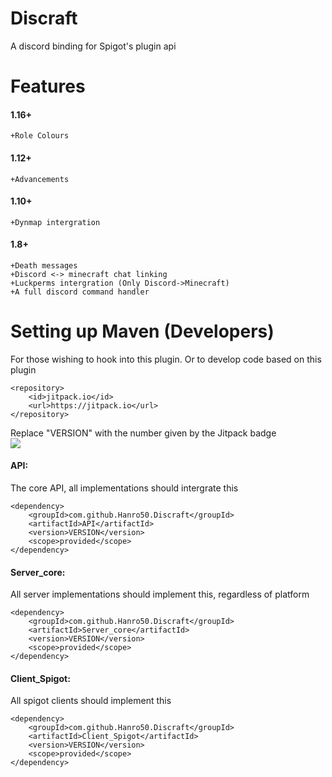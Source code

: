 

# Discraft
A discord binding for Spigot's plugin api

# Features 
#### 1.16+ 	
```+Role Colours```
#### 1.12+ 	
```+Advancements```
#### 1.10+
```+Dynmap intergration```
#### 1.8+ 	
```
+Death messages 
+Discord <-> minecraft chat linking 
+Luckperms intergration (Only Discord->Minecraft)
+A full discord command handler
```


# Setting up Maven (Developers)
For those wishing to hook into this plugin. Or to develop code based on this plugin
```
<repository>
	<id>jitpack.io</id>
	<url>https://jitpack.io</url>
</repository>
```
Replace "VERSION" with the number given by the Jitpack badge</br>
[![](https://jitpack.io/v/Hanro50/Discraft.svg)](https://jitpack.io/#Hanro50/Discraft)
#### API:
The core API, all implementations should intergrate this
```
<dependency>
	<groupId>com.github.Hanro50.Discraft</groupId>
	<artifactId>API</artifactId>
	<version>VERSION</version>
	<scope>provided</scope>
</dependency>
```
#### Server_core:
All server implementations should implement this, regardless of platform
```
<dependency>
	<groupId>com.github.Hanro50.Discraft</groupId>
	<artifactId>Server_core</artifactId>
	<version>VERSION</version>
	<scope>provided</scope>
</dependency>
```
#### Client_Spigot:
All spigot clients should implement this
```
<dependency>
	<groupId>com.github.Hanro50.Discraft</groupId>
	<artifactId>Client_Spigot</artifactId>
	<version>VERSION</version>
	<scope>provided</scope>
</dependency>
```
